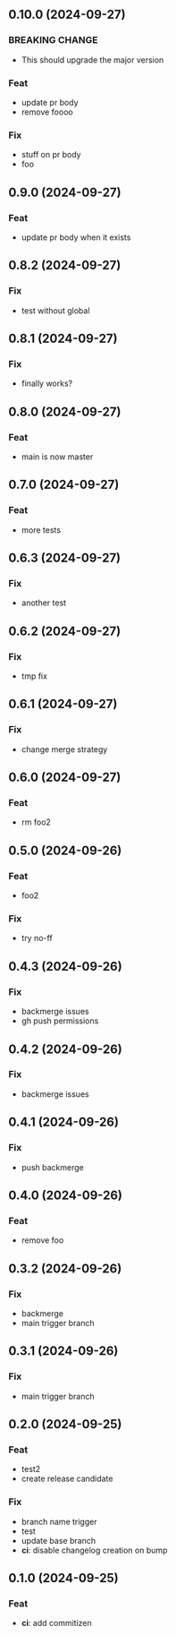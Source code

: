 ## 0.10.0 (2024-09-27)

### BREAKING CHANGE

- This should upgrade the major version

### Feat

- update pr body
- remove foooo

### Fix

- stuff on pr body
- foo

## 0.9.0 (2024-09-27)

### Feat

- update pr body when it exists

## 0.8.2 (2024-09-27)

### Fix

- test without global

## 0.8.1 (2024-09-27)

### Fix

- finally works?

## 0.8.0 (2024-09-27)

### Feat

- main is now master

## 0.7.0 (2024-09-27)

### Feat

- more tests

## 0.6.3 (2024-09-27)

### Fix

- another test

## 0.6.2 (2024-09-27)

### Fix

- tmp fix

## 0.6.1 (2024-09-27)

### Fix

- change merge strategy

## 0.6.0 (2024-09-27)

### Feat

- rm foo2

## 0.5.0 (2024-09-26)

### Feat

- foo2

### Fix

- try no-ff

## 0.4.3 (2024-09-26)

### Fix

- backmerge issues
- gh push permissions

## 0.4.2 (2024-09-26)

### Fix

- backmerge issues

## 0.4.1 (2024-09-26)

### Fix

- push backmerge

## 0.4.0 (2024-09-26)

### Feat

- remove foo

## 0.3.2 (2024-09-26)

### Fix

- backmerge
- main trigger branch

## 0.3.1 (2024-09-26)

### Fix

- main trigger branch

## 0.2.0 (2024-09-25)

### Feat

- test2
- create release candidate

### Fix

- branch name trigger
- test
- update base branch
- **ci**: disable changelog creation on bump

## 0.1.0 (2024-09-25)

### Feat

- **ci**: add commitizen
